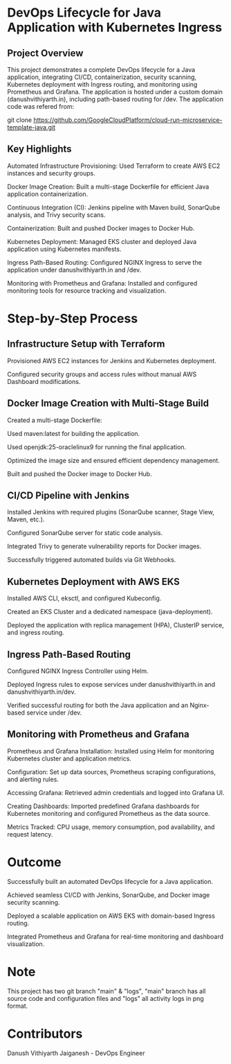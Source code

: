 # DevOps Lifecycle for Java Application with Kubernetes Ingress

## Project Overview

This project demonstrates a complete DevOps lifecycle for a Java application, integrating CI/CD, containerization, security scanning, Kubernetes deployment with Ingress routing, and monitoring using Prometheus and Grafana. The application is hosted under a custom domain (danushvithiyarth.in), including path-based routing for /dev.
The application code was refered from:

git clone https://github.com/GoogleCloudPlatform/cloud-run-microservice-template-java.git


## Key Highlights

Automated Infrastructure Provisioning: Used Terraform to create AWS EC2 instances and security groups.

Docker Image Creation: Built a multi-stage Dockerfile for efficient Java application containerization.

Continuous Integration (CI): Jenkins pipeline with Maven build, SonarQube analysis, and Trivy security scans.

Containerization: Built and pushed Docker images to Docker Hub.

Kubernetes Deployment: Managed EKS cluster and deployed Java application using Kubernetes manifests.

Ingress Path-Based Routing: Configured NGINX Ingress to serve the application under danushvithiyarth.in and /dev.

Monitoring with Prometheus and Grafana: Installed and configured monitoring tools for resource tracking and visualization.

# Step-by-Step Process

## Infrastructure Setup with Terraform

Provisioned AWS EC2 instances for Jenkins and Kubernetes deployment.

Configured security groups and access rules without manual AWS Dashboard modifications.

## Docker Image Creation with Multi-Stage Build

Created a multi-stage Dockerfile:

Used maven:latest for building the application.

Used openjdk:25-oraclelinux9 for running the final application.

Optimized the image size and ensured efficient dependency management.

Built and pushed the Docker image to Docker Hub.

## CI/CD Pipeline with Jenkins

Installed Jenkins with required plugins (SonarQube scanner, Stage View, Maven, etc.).

Configured SonarQube server for static code analysis.

Integrated Trivy to generate vulnerability reports for Docker images.

Successfully triggered automated builds via Git Webhooks.

## Kubernetes Deployment with AWS EKS

Installed AWS CLI, eksctl, and configured Kubeconfig.

Created an EKS Cluster and a dedicated namespace (java-deployment).

Deployed the application with replica management (HPA), ClusterIP service, and ingress routing.

## Ingress Path-Based Routing

Configured NGINX Ingress Controller using Helm.

Deployed Ingress rules to expose services under danushvithiyarth.in and danushvithiyarth.in/dev.

Verified successful routing for both the Java application and an Nginx-based service under /dev.

## Monitoring with Prometheus and Grafana

Prometheus and Grafana Installation: Installed using Helm for monitoring Kubernetes cluster and application metrics.

Configuration: Set up data sources, Prometheus scraping configurations, and alerting rules.

Accessing Grafana: Retrieved admin credentials and logged into Grafana UI.

Creating Dashboards: Imported predefined Grafana dashboards for Kubernetes monitoring and configured Prometheus as the data source.

Metrics Tracked: CPU usage, memory consumption, pod availability, and request latency.

# Outcome

 Successfully built an automated DevOps lifecycle for a Java application.

 Achieved seamless CI/CD with Jenkins, SonarQube, and Docker image security scanning.

 Deployed a scalable application on AWS EKS with domain-based Ingress routing.

 Integrated Prometheus and Grafana for real-time monitoring and dashboard visualization.

# Note

 This project has two git branch "main" & "logs", "main" branch has all source code and configuration files and "logs" all activity logs in png format.

# Contributors

Danush Vithiyarth Jaiganesh - DevOps Engineer
